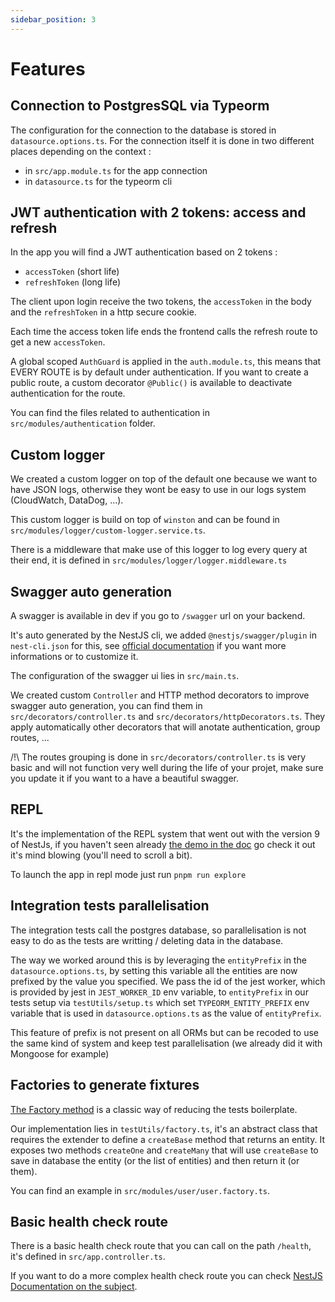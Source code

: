 ```yaml
---
sidebar_position: 3
---
```


# Features

## Connection to PostgresSQL via Typeorm

The configuration for the connection to the database is stored in `datasource.options.ts`.
For the connection itself it is done in two different places depending on the context :
- in `src/app.module.ts` for the app connection
- in `datasource.ts` for the typeorm cli

## JWT authentication with 2 tokens: access and refresh

In the app you will find a JWT authentication based on 2 tokens :
- `accessToken` (short life)
- `refreshToken` (long life)

The client upon login receive the two tokens, the `accessToken` in the body and the `refreshToken` in a http secure cookie.

Each time the access token life ends the frontend calls the refresh route to get a new `accessToken`.

A global scoped `AuthGuard` is applied in the `auth.module.ts`, this means that EVERY ROUTE is by default under authentication. If you want to create a public route, a custom decorator `@Public()` is available to deactivate authentication for the route.

You can find the files related to authentication in `src/modules/authentication` folder.

## Custom logger

We created a custom logger on top of the default one because we want to have JSON logs, otherwise they wont be easy to use in our logs system (CloudWatch, DataDog, ...).

This custom logger is build on top of `winston` and can be found in `src/modules/logger/custom-logger.service.ts`.

There is a middleware that make use of this logger to log every query at their end, it is defined in `src/modules/logger/logger.middleware.ts`

## Swagger auto generation

A swagger is available in dev if you go to `/swagger` url on your backend.

It's auto generated by the NestJS cli, we added `@nestjs/swagger/plugin` in `nest-cli.json` for this, see [official documentation](https://docs.nestjs.com/openapi/introduction) if you want more informations or to customize it.

The configuration of the swagger ui lies in `src/main.ts`.

We created custom `Controller` and HTTP method decorators to improve swagger auto generation, you can find them in `src/decorators/controller.ts` and `src/decorators/httpDecorators.ts`. They apply automatically other decorators that will anotate authentication, group routes, ...

/!\ The routes grouping is done in `src/decorators/controller.ts` is very basic and will not function very well during the life of your projet, make sure you update it if you want to a have a beautiful swagger.

## REPL

It's the implementation of the REPL system that went out with the version 9 of NestJs, if you haven't seen already [the demo in the doc](https://docs.nestjs.com/recipes/repl) go check it out it's mind blowing (you'll need to scroll a bit).

To launch the app in repl mode just run `pnpm run explore`

## Integration tests parallelisation

The integration tests call the postgres database, so parallelisation is not easy to do as the tests are writting / deleting data in the database.

The way we worked around this is by leveraging the `entityPrefix` in the `datasource.options.ts`, by setting this variable all the entities are now prefixed by the value you specified. We pass the id of the jest worker, which is provided by jest in `JEST_WORKER_ID` env variable, to `entityPrefix` in our tests setup via `testUtils/setup.ts` which set `TYPEORM_ENTITY_PREFIX` env variable that is used in `datasource.options.ts` as the value of `entityPrefix`.

This feature of prefix is not present on all ORMs but can be recoded to use the same kind of system and keep test parallelisation (we already did it with Mongoose for example)

## Factories to generate fixtures

[The Factory method](https://refactoring.guru/design-patterns/factory-method) is a classic way of reducing the tests boilerplate.

Our implementation lies in `testUtils/factory.ts`, it's an abstract class that requires the extender to define a `createBase` method that returns an entity. It exposes two methods `createOne` and `createMany` that will use `createBase` to save in database the entity (or the list of entities) and then return it (or them).

You can find an example in `src/modules/user/user.factory.ts`.

## Basic health check route

There is a basic health check route that you can call on the path `/health`, it's defined in `src/app.controller.ts`.

If you want to do a more complex health check route you can check [NestJS Documentation on the subject](https://docs.nestjs.com/recipes/terminus).
